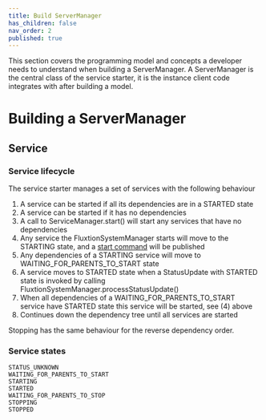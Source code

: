 ```yaml
---
title: Build ServerManager
has_children: false
nav_order: 2
published: true
---
```

This section covers the programming model and concepts a developer needs to understand when building a ServerManager.
A ServerManager is the central class of the service starter, it is the instance client code integrates with after 
building a model. 
# Building a ServerManager

## Service 

### Service lifecycle
The service starter manages a set of services with the following behaviour
1. A service can be started if all its dependencies are in a STARTED state
2. A service can be started if it has no dependencies
3. A call to ServiceManager.start() will start any services that have no dependencies
4. Any service the FluxtionSystemManager starts will move to the STARTING state, and a [start command](https://github.com/gregv12/example-service-starter/blob/d15d4856af4f0315d08474de5fda74f849886757/src/main/java/com/fluxtion/example/servicestater/ServiceEvent.java#L57) will be published
5. Any dependencies of a STARTING service will move to WAITING_FOR_PARENTS_TO_START state
6. A service moves to STARTED state when a StatusUpdate with STARTED state is invoked by calling FluxtionSystemManager.processStatusUpdate()
7. When all dependencies of a WAITING_FOR_PARENTS_TO_START service have STARTED state this service will be started, see (4) above
9. Continues down the dependency tree until all services are started

Stopping has the same behaviour for the reverse dependency order.

### Service states
    STATUS_UNKNOWN
    WAITING_FOR_PARENTS_TO_START
    STARTING
    STARTED
    WAITING_FOR_PARENTS_TO_STOP
    STOPPING
    STOPPED
